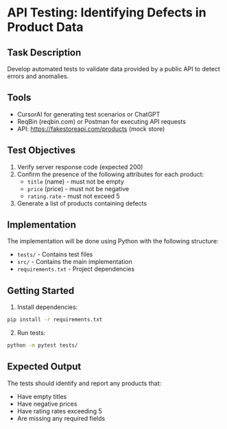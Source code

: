 # API Testing: Identifying Defects in Product Data

## Task Description
Develop automated tests to validate data provided by a public API to detect errors and anomalies.

## Tools
- CursorAI for generating test scenarios or ChatGPT
- ReqBin (reqbin.com) or Postman for executing API requests
- API: https://fakestoreapi.com/products (mock store)

## Test Objectives
1. Verify server response code (expected 200)
2. Confirm the presence of the following attributes for each product:
   - `title` (name) - must not be empty
   - `price` (price) - must not be negative
   - `rating.rate` - must not exceed 5
3. Generate a list of products containing defects

## Implementation
The implementation will be done using Python with the following structure:
- `tests/` - Contains test files
- `src/` - Contains the main implementation
- `requirements.txt` - Project dependencies

## Getting Started
1. Install dependencies:
```bash
pip install -r requirements.txt
```

2. Run tests:
```bash
python -m pytest tests/
```

## Expected Output
The tests should identify and report any products that:
- Have empty titles
- Have negative prices
- Have rating rates exceeding 5
- Are missing any required fields 
